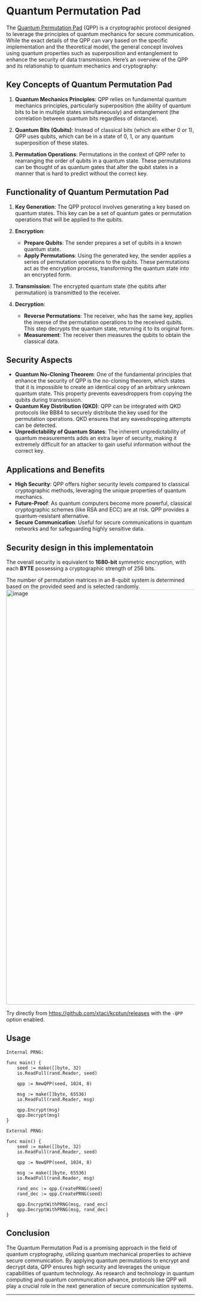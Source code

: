 # Quantum Permutation Pad

The [Quantum Permutation Pad](https://link.springer.com/content/pdf/10.1140/epjqt/s40507-023-00164-3.pdf) (QPP) is a cryptographic protocol designed to leverage the principles of quantum mechanics for secure communication. While the exact details of the QPP can vary based on the specific implementation and the theoretical model, the general concept involves using quantum properties such as superposition and entanglement to enhance the security of data transmission. Here’s an overview of the QPP and its relationship to quantum mechanics and cryptography:

## Key Concepts of Quantum Permutation Pad

1. **Quantum Mechanics Principles**: QPP relies on fundamental quantum mechanics principles, particularly superposition (the ability of quantum bits to be in multiple states simultaneously) and entanglement (the correlation between quantum bits regardless of distance).

2. **Quantum Bits (Qubits)**: Instead of classical bits (which are either 0 or 1), QPP uses qubits, which can be in a state of 0, 1, or any quantum superposition of these states.

3. **Permutation Operations**: Permutations in the context of QPP refer to rearranging the order of qubits in a quantum state. These permutations can be thought of as quantum gates that alter the qubit states in a manner that is hard to predict without the correct key.

## Functionality of Quantum Permutation Pad

1. **Key Generation**: The QPP protocol involves generating a key based on quantum states. This key can be a set of quantum gates or permutation operations that will be applied to the qubits.

2. **Encryption**:
   - **Prepare Qubits**: The sender prepares a set of qubits in a known quantum state.
   - **Apply Permutations**: Using the generated key, the sender applies a series of permutation operations to the qubits. These permutations act as the encryption process, transforming the quantum state into an encrypted form.

3. **Transmission**: The encrypted quantum state (the qubits after permutation) is transmitted to the receiver.

4. **Decryption**:
   - **Reverse Permutations**: The receiver, who has the same key, applies the inverse of the permutation operations to the received qubits. This step decrypts the quantum state, returning it to its original form.
   - **Measurement**: The receiver then measures the qubits to obtain the classical data.

## Security Aspects

- **Quantum No-Cloning Theorem**: One of the fundamental principles that enhance the security of QPP is the no-cloning theorem, which states that it is impossible to create an identical copy of an arbitrary unknown quantum state. This property prevents eavesdroppers from copying the qubits during transmission.
- **Quantum Key Distribution (QKD)**: QPP can be integrated with QKD protocols like BB84 to securely distribute the key used for the permutation operations. QKD ensures that any eavesdropping attempts can be detected.
- **Unpredictability of Quantum States**: The inherent unpredictability of quantum measurements adds an extra layer of security, making it extremely difficult for an attacker to gain useful information without the correct key.

## Applications and Benefits

- **High Security**: QPP offers higher security levels compared to classical cryptographic methods, leveraging the unique properties of quantum mechanics.
- **Future-Proof**: As quantum computers become more powerful, classical cryptographic schemes (like RSA and ECC) are at risk. QPP provides a quantum-resistant alternative.
- **Secure Communication**: Useful for secure communications in quantum networks and for safeguarding highly sensitive data.

## Security design in this implementatoin
The overall security is equivalent to **1680-bit** symmetric encryption, with each **BYTE** possessing a cryptographic strength of 256 bits.

The number of permutation matrices in an 8-qubit system is determined based on the provided seed and is selected randomly.
<img width="1108" alt="image" src="https://github.com/xtaci/qpp/assets/2346725/21686542-2e94-44e0-8607-557986b4ac7b">

Try directly from https://github.com/xtaci/kcptun/releases with the ```-QPP``` option enabled.

## Usage
```golang
Internal PRNG:

func main() {
    seed := make([]byte, 32)
    io.ReadFull(rand.Reader, seed)

    qpp := NewQPP(seed, 1024, 8)

    msg := make([]byte, 65536)
    io.ReadFull(rand.Reader, msg)

    qpp.Encrypt(msg)
    qpp.Decrypt(msg)
}
```

```golang
External PRNG:

func main() {
    seed := make([]byte, 32)
    io.ReadFull(rand.Reader, seed)

    qpp := NewQPP(seed, 1024, 8)

    msg := make([]byte, 65536)
    io.ReadFull(rand.Reader, msg)

    rand_enc := qpp.CreatePRNG(seed)
    rand_dec := qpp.CreatePRNG(seed)

    qpp.EncryptWithPRNG(msg, rand_enc)
    qpp.DecryptWithPRNG(msg, rand_dec)
}
```

## Conclusion

The Quantum Permutation Pad is a promising approach in the field of quantum cryptography, utilizing quantum mechanical properties to achieve secure communication. By applying quantum permutations to encrypt and decrypt data, QPP ensures high security and leverages the unique capabilities of quantum technology. As research and technology in quantum computing and quantum communication advance, protocols like QPP will play a crucial role in the next generation of secure communication systems.

---

